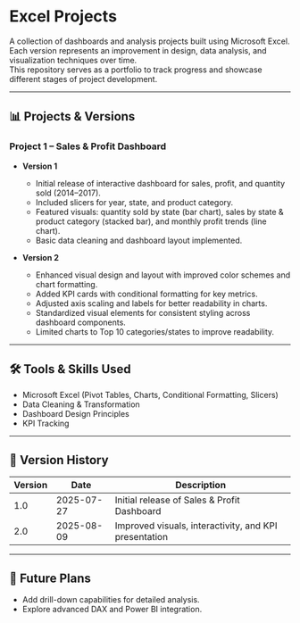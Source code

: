 # Excel Projects

A collection of dashboards and analysis projects built using Microsoft Excel.  
Each version represents an improvement in design, data analysis, and visualization techniques over time.  
This repository serves as a portfolio to track progress and showcase different stages of project development.

---

## 📊 Projects & Versions

### **Project 1 – Sales & Profit Dashboard**
- **Version 1**  
  - Initial release of interactive dashboard for sales, profit, and quantity sold (2014–2017).  
  - Included slicers for year, state, and product category.  
  - Featured visuals: quantity sold by state (bar chart), sales by state & product category (stacked bar), and monthly profit trends (line chart).  
  - Basic data cleaning and dashboard layout implemented.  

- **Version 2**  
  - Enhanced visual design and layout with improved color schemes and chart formatting.  
  - Added KPI cards with conditional formatting for key metrics.   
  - Adjusted axis scaling and labels for better readability in charts.  
  - Standardized visual elements for consistent styling across dashboard components.  
  - Limited charts to Top 10 categories/states to improve readability.  
---

## 🛠 Tools & Skills Used
- Microsoft Excel (Pivot Tables, Charts, Conditional Formatting, Slicers)
- Data Cleaning & Transformation
- Dashboard Design Principles
- KPI Tracking

---

## 📅 Version History
| Version | Date        | Description |
|---------|-------------|-------------|
| 1.0     | 2025-07-27  | Initial release of Sales & Profit Dashboard |
| 2.0     | 2025-08-09  | Improved visuals, interactivity, and KPI presentation |

---

## 🚀 Future Plans
- Add drill-down capabilities for detailed analysis.
- Explore advanced DAX and Power BI integration.
